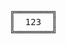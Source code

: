 <!-- markdownlint-disable first-line-heading no-inline-html -->

<pre>
╔═══════╗
║  123  ║
╚═══════╝
</pre>
<!-- ╣ ╠ ╩ ╦ ╚ ╝ ╔ ╗ ═ ║ ╬  -->
